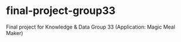 # final-project-group33
Final project for Knowledge &amp; Data Group 33 (Application: Magic Meal Maker)
